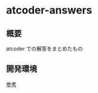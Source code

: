 # atcoder-answers

## 概要

atcoder での解答をまとめたもの

## 開発環境

[参考](https://qiita.com/EngTks/items/ffa2a7b4d264e7a052c6#4-%E3%82%B3%E3%83%B3%E3%83%91%E3%82%A4%E3%83%AB)
